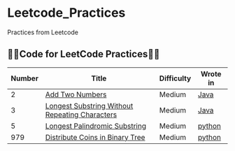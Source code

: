 # Leetcode_Practices
Practices from Leetcode
## 🧐🧐Code for LeetCode Practices🧐🧐
Number | Title | Difficulty | Wrote in
------------ | ------------- | ------------- | -------------
2| [Add Two Numbers](https://leetcode.com/problems/add-two-numbers/)|Medium|[Java](https://github.com/TYL1026/Leetcode_Practices/blob/main/Java/addTwoNumbers.java)
3| [Longest Substring Without Repeating Characters](https://leetcode.com/problems/longest-substring-without-repeating-characters/)|Medium|[Java](https://github.com/TYL1026/Leetcode_Practices/blob/main/Java/two_sum.java)
5|[Longest Palindromic Substring](https://leetcode.com/problems/longest-palindromic-substring/)|Medium|[python](https://github.com/TYL1026/Leetcode_Practices/blob/main/Python/Longest_Palindromic_Substring.py)
979|[Distribute Coins in Binary Tree](https://leetcode.com/problems/distribute-coins-in-binary-tree/)|Medium|[python]()


